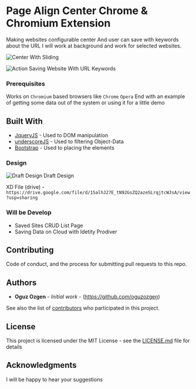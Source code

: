 # Page Align Center Chrome & Chromium Extension

Making websites configurable center
And user can save with keywords about the URL 
I will work at background and work for selected websites.


![Center With Sliding](https://media.giphy.com/media/gFo5g1FoIbg21U7VcG/giphy.gif)


![Action Saving Website With URL Keywords](https://media.giphy.com/media/SA6nhdz8diiG4sVP9v/giphy.gif)


### Prerequisites
Works on `Chromium` based browsers like 
 `Chrome`
 `Opera`
End with an example of getting some data out of the system or using it for a little demo


## Built With

* [JqueryJS](https://blog.jquery.com/2016/09/22/jquery-3-1-1-released/) - Used to DOM manipulation
* [underscoreJS](https://underscorejs.org) - Used to filtering Object-Data
* [Bootstrap](https://getbootstrap.com/docs/3.3/getting-started/) - Used to placing the elements

### Design

![Draft Design](http://i64.tinypic.com/2i6e8u0.png)
Draft Design

XD File (drive) - ` https://drive.google.com/file/d/1SalhJ27E_tN92GsZQ2azeSLrqjtcWJsA/view?usp=sharing `
### Will be Develop
 
* Saved Sites CRUD List Page
* Saving Data on Cloud with Idetity Prodiver



## Contributing

Code of conduct, and the process for submitting pull requests to this repo.


## Authors

* **Oguz Ozgen** - *Initial work* - (https://github.com/oguzozgen)

See also the list of [contributors](https://github.com/your/project/contributors) who participated in this project.

## License

This project is licensed under the MIT License - see the [LICENSE.md](LICENSE.md) file for details

## Acknowledgments

I will be happy to hear your suggestions
